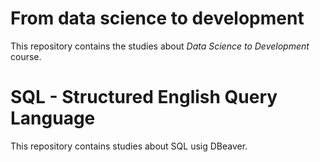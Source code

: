 # From data science to development 

This repository contains the studies about *Data Science to Development* course.

# SQL - Structured English Query Language

This repository contains studies about SQL usig DBeaver. 
